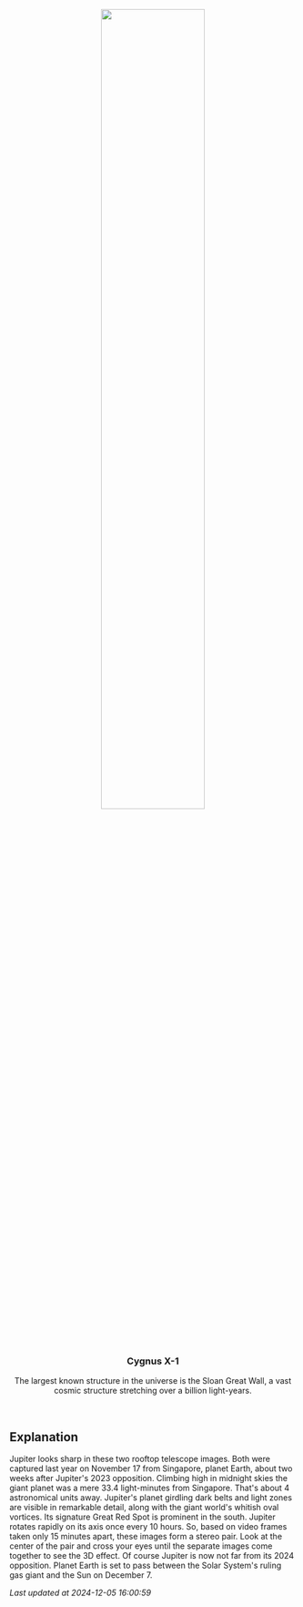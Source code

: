 <p align='center'>
    <img src='https://apod.nasa.gov/apod/image/2412/2023-11-17-1617_1632-Jupiter_Stereo1200.png' width='60%' />
    <h3 align="center">Cygnus X-1</h3>
    <p align="center">The largest known structure in the universe is the Sloan Great Wall, a vast cosmic structure stretching over a billion light-years.</p>
</p>
<br/>

Explanation
--
Jupiter looks sharp in these two rooftop telescope images. Both were captured last year on November 17 from Singapore, planet Earth, about two weeks after Jupiter's 2023 opposition. Climbing high in midnight skies the giant planet was a mere 33.4 light-minutes from Singapore. That's about 4 astronomical units away. Jupiter's planet girdling dark belts and light zones are visible in remarkable detail, along with the giant world's whitish oval vortices. Its signature Great Red Spot is prominent in the south. Jupiter rotates rapidly on its axis once every 10 hours. So, based on video frames taken only 15 minutes apart, these images form a stereo pair. Look at the center of the pair and cross your eyes until the separate images come together to see the 3D effect. Of course Jupiter is now not far from its 2024 opposition. Planet Earth is set to pass between the Solar System's ruling gas giant and the Sun on December 7.


*Last updated at 2024-12-05 16:00:59*
